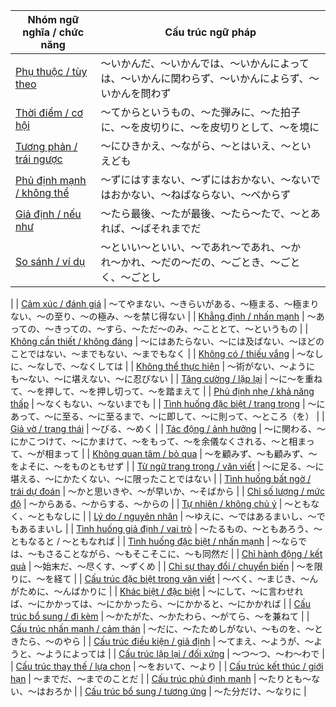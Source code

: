 

| Nhóm ngữ nghĩa / chức năng | Cấu trúc ngữ pháp |
|-------------------------------|------------------------|
| [Phụ thuộc / tùy theo](phu-thuoc-tuy-theo.md) | 〜いかんだ、〜いかんでは、〜いかんによっては、〜いかんに関わらず、〜いかんによらず、〜いかんを問わず |
| [Thời điểm / cơ hội](thoi-diem.md) | 〜てからというもの、〜た弾みに、〜た拍子に、〜を皮切りに、〜を皮切りとして、〜を境に |
| [Tương phản / trái ngược](tuong-phan.md) | 〜にひきかえ、〜ながら、〜とはいえ、〜といえども |
| [Phủ định mạnh / không thể](phu-dinh.md) | 〜ずにはすまない、〜ずにはおかない、〜ないではおかない、〜ねばならない、〜べからず |
| [Giả định / nếu như](gia-dinh.md) | 〜たら最後、〜たが最後、〜たら〜たで、〜とあれば、〜ばそれまでだ |
| [So sánh / ví dụ](so-sanh.md) | 〜といい〜といい、〜であれ〜であれ、〜かれ〜かれ、〜だの〜だの、〜ごとき、〜ごとく、〜ごとし 
|
| [Cảm xúc / đánh giá](cam-xuc-danh-gia.md) | 〜てやまない、〜きらいがある、〜極まる、〜極まりない、〜の至り、〜の極み、〜を禁じ得ない |
| [Khẳng định / nhấn mạnh](khang-dinh-nhan-manh.md) | 〜あっての、〜きっての、〜すら、〜ただ〜のみ、〜こととて、〜というもの |
| [Không cần thiết / không đáng](khong-can-thiet.md) | 〜にはあたらない、〜には及ばない、〜ほどのことではない、〜までもない、〜までもなく |
| [Không có / thiếu vắng](khong-co.md) | 〜なしに、〜なしで、〜なくしては |
| [Không thể thực hiện](khong-the-thuc-hien.md) | 〜術がない、〜ようにも〜ない、〜に堪えない、〜に忍びない |
| [Tăng cường / lặp lại](tang-cuong-lap-lai.md) | 〜に〜を重ねて、〜を押して、〜を押し切って、〜を踏まえて |
| [Phủ định nhẹ / khả năng thấp](phu-dinh-nhe.md) | 〜なくもない、〜ないまでも |
| [Tình huống đặc biệt / trang trọng](tinh-huong-trang-trong.md) | 〜にあって、〜に至る、〜に至るまで、〜に即して、〜に則って、〜ところ（を） |
| [Giả vờ / trạng thái](gia-vo-trang-thai.md) | 〜びる、〜めく |
| [Tác động / ảnh hưởng](tac-dong-anh-huong.md) | 〜に関わる、〜にかこつけて、〜にかまけて、〜をもって、〜を余儀なくされる、〜と相まって、〜が相まって |
| [Không quan tâm / bỏ qua](bo-qua.md) | 〜を顧みず、〜も顧みず、〜をよそに、〜をものともせず |
| [Từ ngữ trang trọng / văn viết](tu-ngu-trang-trong.md) | 〜に足る、〜に堪える、〜にかたくない、〜に限ったことではない |
| [Tình huống bất ngờ / trái dự đoán](bat-ngo-trai-du-doan.md) | 〜かと思いきや、〜が早いか、〜そばから |
| [Chỉ số lượng / mức độ](so-luong-muc-do.md) | 〜からある、〜からする、〜からの |
| [Tự nhiên / không chủ ý](khong-chu-y.md) | 〜ともなく、〜ともなしに |
| [Lý do / nguyên nhân](nguyen-nhan.md) | 〜ゆえに、〜ではあるまいし、〜でもあるまいし 
 |
| [Tình huống giả định / vai trò](gia-dinh-vai-tro.md) | 〜たるもの、〜ともあろう、〜ともなると / 〜ともなれば |
| [Tình huống đặc biệt / nhấn mạnh](dac-biet-nhan-manh.md) | 〜ならでは、〜もさることながら、〜もそこそこに、〜も同然だ |
| [Chỉ hành động / kết quả](hanh-dong-ket-qua.md) | 〜始末だ、〜尽くす、〜ずくめ |
| [Chỉ sự thay đổi / chuyển biến](thay-doi-bien-chuyen.md) | 〜を限りに、〜を経て |
| [Cấu trúc đặc biệt trong văn viết](cau-truc-dac-biet-trong-van-viet.md) | 〜べく、〜まじき、〜んがために、〜んばかりに |
| [Khác biệt / đặc biệt](khac-biet-dac-biet.md) | 〜にして、〜に言わせれば、〜にかかっては、〜にかかったら、〜にかかると、〜にかかれば |
| [Cấu trúc bổ sung / đi kèm](bo-sung-di-kem.md) | 〜かたがた、〜かたわら、〜がてら、〜を兼ねて |
| [Cấu trúc nhấn mạnh / cảm thán](nhan-manh-cam-than.md) | 〜だに、〜たためしがない、〜ものを、〜ときたら、〜のやら |
| [Cấu trúc điều kiện / giả định](dieu-kien-gia-dinh.md) | 〜てまえ、〜ようが、〜ようと、〜ようによっては |
| [Cấu trúc lặp lại / đối xứng](lap-lai-doi-xung.md) | 〜つ〜つ、〜わ〜わで |
| [Cấu trúc thay thế / lựa chọn](thay-the-lua-chon.md) | 〜をおいて、〜より |
| [Cấu trúc kết thúc / giới hạn](ket-thuc-gioi-han.md) | 〜までだ、〜までのことだ |
| [Cấu trúc phủ định mạnh](phu-dinh-manh.md) | 〜たりとも〜ない、〜はおろか |
| [Cấu trúc bổ sung / tương ứng](bo-sung-tuong-ung.md) | 〜た分だけ、〜なりに |
